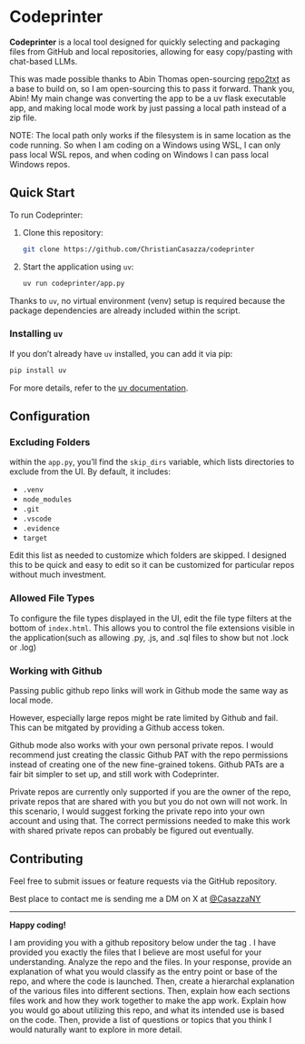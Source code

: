 
# Codeprinter

**Codeprinter** is a local tool designed for quickly selecting and packaging files from GitHub and local repositories, allowing for easy copy/pasting with chat-based LLMs.

This was made possible thanks to Abin Thomas open-sourcing [repo2txt](https://github.com/abinthomasonline/repo2txt) as a base to build on, so I am open-sourcing this to pass it forward. Thank you, Abin! My main change was converting the app to be a uv flask executable app, and making local mode work by just passing a local path instead of a zip file.

NOTE: The local path only works if the filesystem is in same location as the code running. So when I am coding on a Windows using WSL, I can only pass local WSL repos, and when coding on Windows I can pass local Windows repos.

## Quick Start

To run Codeprinter:
1. Clone this repository:
   ```bash
   git clone https://github.com/ChristianCasazza/codeprinter
   ```
2. Start the application using `uv`:
   ```bash
   uv run codeprinter/app.py
   ```

Thanks to `uv`, no virtual environment (venv) setup is required because the package dependencies are already included within the script.

### Installing `uv`
If you don’t already have `uv` installed, you can add it via pip:
```bash
pip install uv
```
For more details, refer to the [uv documentation](https://docs.astral.sh/uv/getting-started/installation/).

## Configuration

### Excluding Folders
within the `app.py`, you’ll find the `skip_dirs` variable, which lists directories to exclude from the UI. By default, it includes:
- `.venv`
- `node_modules`
- `.git`
- `.vscode`
- `.evidence`
- `target`

Edit this list as needed to customize which folders are skipped. I designed this to be quick and easy to edit so it can be customized for particular repos without much investment. 

### Allowed File Types
To configure the file types displayed in the UI, edit the file type filters at the bottom of `index.html`. This allows you to control the file extensions visible in the application(such as allowing .py, .js, and .sql files to show but not .lock or .log)

### Working with Github
Passing public github repo links will work in Github mode the same way as local mode.

However, especially large repos might be rate limited by Github and fail. This can be mitgated by providing a Github access token.

Github mode also works with your own personal private repos. I would recommend just creating the classic Github PAT with the repo permissions instead of creating one of the new fine-grained tokens. Github PATs are a fair bit simpler to set up, and still work with Codeprinter.

Private repos are currently only supported if you are the owner of the repo, private repos that are shared with you but you do not own will not work.
In this scenario, I would suggest forking the private repo into your own account and using that. The correct permissions needed to make this work with shared private repos can probably be figured out eventually. 


## Contributing
Feel free to submit issues or feature requests via the GitHub repository.

Best place to contact me is sending me a DM on X at [@CasazzaNY](https://x.com/CasazzaNY)

---
**Happy coding!**


I am providing you with a github repository below under the tag <github repo contents>. I have provided you exactly the files that I believe are most useful for your understanding. Analyze the repo and the files. In your response, provide an explanation of what you would classify as the entry point or base of the repo, and where the code is launched. Then, create a hierarchal explanation of the various files into different sections. Then, explain how each sections files work and how they work together to make the app work. Explain how you would go about utilizing this repo, and what its intended use is based on the code. Then, provide a list of questions or topics that you think I would naturally want to explore in more detail.